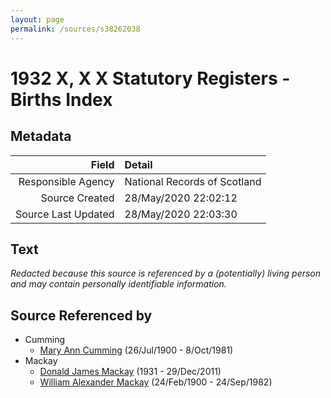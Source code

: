 ```yaml
---
layout: page
permalink: /sources/s38262038
---
```


# 1932 X, X X Statutory Registers - Births Index

## Metadata

Field | Detail
---:|:---
Responsible Agency | National Records of Scotland
Source Created | 28/May/2020 22:02:12
Source Last Updated | 28/May/2020 22:03:30

## Text

_Redacted because this source is referenced by a (potentially) living person and may contain personally identifiable information._

## Source Referenced by

* Cumming
  * [Mary Ann Cumming](../people/@48241984@-mary-ann-cumming-b1900-7-26-d1981-10-8.md) (26/Jul/1900 - 8/Oct/1981)
* Mackay
  * [Donald James Mackay](../people/@43065376@-donald-james-mackay-b1931-d2011-12-29.md) (1931 - 29/Dec/2011)
  * [William Alexander Mackay](../people/@9383584@-william-alexander-mackay-b1900-2-24-d1982-9-24.md) (24/Feb/1900 - 24/Sep/1982)
